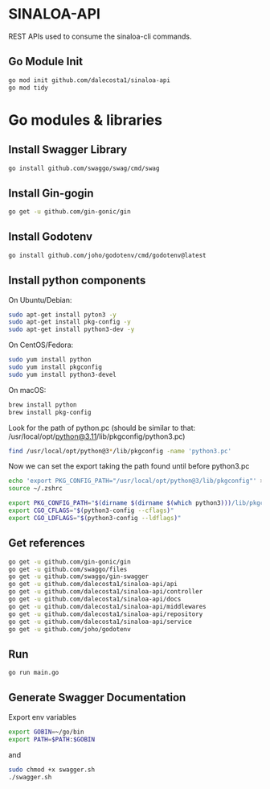 # SINALOA-API

REST APIs used to consume the sinaloa-cli commands.


## Go Module Init

```bash
go mod init github.com/dalecosta1/sinaloa-api
go mod tidy
```


# Go modules & libraries

## Install Swagger Library

```bash
go install github.com/swaggo/swag/cmd/swag
```

## Install Gin-gogin

```bash
go get -u github.com/gin-gonic/gin
```

## Install Godotenv

```bash
go install github.com/joho/godotenv/cmd/godotenv@latest
```


## Install python components

On Ubuntu/Debian:
```bash
sudo apt-get install pyton3 -y
sudo apt-get install pkg-config -y
sudo apt-get install python3-dev -y
```

On CentOS/Fedora:
```bash
sudo yum install python
sudo yum install pkgconfig
sudo yum install python3-devel
```

On macOS:
```bash
brew install python
brew install pkg-config
```
Look for the path of python.pc (should be similar to that: /usr/local/opt/python@3.11/lib/pkgconfig/python3.pc)
```bash
find /usr/local/opt/python@3*/lib/pkgconfig -name 'python3.pc'
```
Now we can set the export taking the path found until before python3.pc
```bash
echo 'export PKG_CONFIG_PATH="/usr/local/opt/python@3/lib/pkgconfig"' >> ~/.zshrc
source ~/.zshrc
```
```bash
export PKG_CONFIG_PATH="$(dirname $(dirname $(which python3)))/lib/pkgconfig"
export CGO_CFLAGS="$(python3-config --cflags)"
export CGO_LDFLAGS="$(python3-config --ldflags)"
```

## Get references

```bash
go get -u github.com/gin-gonic/gin
go get -u github.com/swaggo/files
go get -u github.com/swaggo/gin-swagger
go get -u github.com/dalecosta1/sinaloa-api/api
go get -u github.com/dalecosta1/sinaloa-api/controller
go get -u github.com/dalecosta1/sinaloa-api/docs
go get -u github.com/dalecosta1/sinaloa-api/middlewares
go get -u github.com/dalecosta1/sinaloa-api/repository
go get -u github.com/dalecosta1/sinaloa-api/service
go get -u github.com/joho/godotenv
```


## Run

```bash
go run main.go
```


## Generate Swagger Documentation

Export env variables

```bash
export GOBIN=~/go/bin
export PATH=$PATH:$GOBIN
```

and

```bash
sudo chmod +x swagger.sh
./swagger.sh
```

